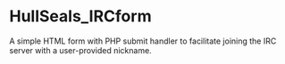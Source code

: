 # HullSeals_IRCform

A simple HTML form with PHP submit handler to facilitate joining the IRC server with a user-provided nickname.
